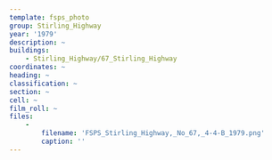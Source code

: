 ```yaml
---
template: fsps_photo
group: Stirling_Highway
year: '1979'
description: ~
buildings:
    - Stirling_Highway/67_Stirling_Highway
coordinates: ~
heading: ~
classification: ~
section: ~
cell: ~
film_roll: ~
files:
    -
        filename: 'FSPS_Stirling_Highway,_No_67,_4-4-B_1979.png'
        caption: ''
---
```

